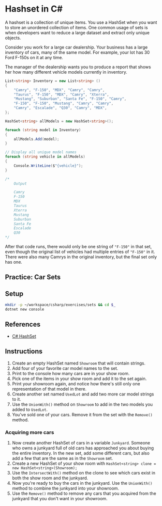 # Hashset in C#

A hashset is a collection of unique items. You use a HashSet when you want to store an unordered collection of items. One common usage of sets is when developers want to reduce a large dataset and extract only unique objects.

Consider you work for a large car dealership. Your business has a large inventory of cars, many of the same model. For example, your lot has 30 Ford F-150s on it at any time.

The manager of the dealership wants you to produce a report that shows her how many different vehicle models currently in inventory.

```cs
List<string> Inventory = new List<string> ()
{
    "Camry", "F-150", "MDX", "Camry", "Camry",
    "Taurus", "F-150", "MDX", "Camry", "Xterra",
    "Mustang", "Suburban", "Santa Fe", "F-150", "Camry",
    "F-150", "F-150", "Mustang", "Camry", "Camry",
    "Camry", "Escalade", "Q30", "Camry", "MDX",
};

HashSet<string> allModels = new HashSet<string>();

foreach (string model in Inventory)
{
    allModels.Add(model);
}

// Display all unique model names
foreach (string vehicle in allModels)
{
    Console.WriteLine($"{vehicle}");
}

/*
    Output

    Camry
    F-150
    MDX
    Taurus
    Xterra
    Mustang
    Suburban
    Santa Fe
    Escalade
    Q30
*/
```

After that code runs, there would only be one string of `"F-150"` in that set, even though the original list of vehicles had multiple entries of `"F-150"` in it. There were also many Camrys in the original inventory, but the final set only has one.


## Practice: Car Sets

## Setup

```sh
mkdir -p ~/workspace/csharp/exercises/sets && cd $_
dotnet new console
```

## References

* [C# HashSet](https://docs.microsoft.com/en-us/dotnet/api/system.collections.generic.hashset-1?redirectedfrom=MSDN&view=netcore-2.1)


## Instructions

1. Create an empty HashSet named `Showroom` that will contain strings.
1. Add four of your favorite car model names to the set.
1. Print to the console how many cars are in your show room.
1. Pick one of the items in your show room and add it to the set again.
1. Print your showroom again, and notice how there's still only one representation of that model in there.
1. Create another set named `UsedLot` and add two more car model strings to it.
1. Use the `UnionWith()` method on `Showroom` to add in the two models you added to `UsedLot`.
1. You've sold one of your cars. Remove it from the set with the `Remove()` method.

### Acquiring more cars

1. Now create another HashSet of cars in a variable `Junkyard`. Someone who owns a junkyard full of old cars has approached you about buying the entire inventory. In the new set, add some different cars, but also add a few that are the same as in the `Showroom` set.
1. Create a new HashSet of your show room  with `HashSet<string> clone = new HashSet<string>(Showroom);`
1. Use the `IntersectWith()` method on the clone to see which cars exist in both the show room and the junkyard.
1. Now you're ready to buy the cars in the junkyard. Use the `UnionWith()` method to combine the junkyard into your showroom.
1. Use the `Remove()` method to remove any cars that you acquired from the junkyard that you don't want in your showroom.
